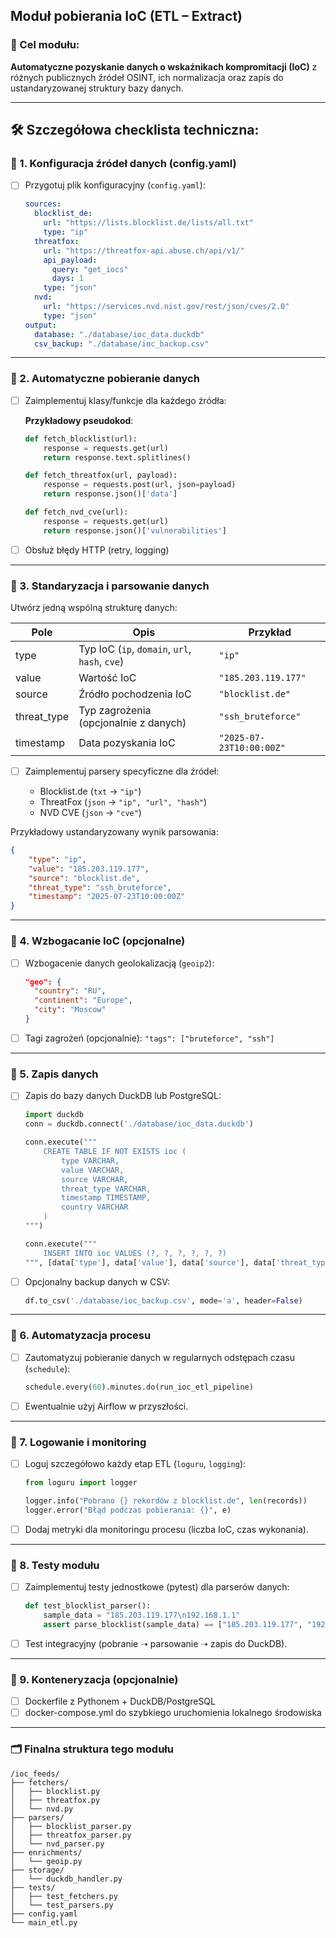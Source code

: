 

##  **Moduł pobierania IoC (ETL – Extract)**

### 📌 Cel modułu:

**Automatyczne pozyskanie danych o wskaźnikach kompromitacji (IoC)** z różnych publicznych źródeł OSINT, ich normalizacja oraz zapis do ustandaryzowanej struktury bazy danych.

---

## 🛠️ **Szczegółowa checklista techniczna**:

### 🔸 1. **Konfiguracja źródeł danych (config.yaml)**

* [ ] Przygotuj plik konfiguracyjny (`config.yaml`):

  ```yaml
  sources:
    blocklist_de:
      url: "https://lists.blocklist.de/lists/all.txt"
      type: "ip"
    threatfox:
      url: "https://threatfox-api.abuse.ch/api/v1/"
      api_payload:
        query: "get_iocs"
        days: 1
      type: "json"
    nvd:
      url: "https://services.nvd.nist.gov/rest/json/cves/2.0"
      type: "json"
  output:
    database: "./database/ioc_data.duckdb"
    csv_backup: "./database/ioc_backup.csv"
  ```

---

### 🔸 2. **Automatyczne pobieranie danych**

* [ ] Zaimplementuj klasy/funkcje dla każdego źródła:

  **Przykładowy pseudokod**:

  ```python
  def fetch_blocklist(url):
      response = requests.get(url)
      return response.text.splitlines()

  def fetch_threatfox(url, payload):
      response = requests.post(url, json=payload)
      return response.json()['data']

  def fetch_nvd_cve(url):
      response = requests.get(url)
      return response.json()['vulnerabilities']
  ```

* [ ] Obsłuż błędy HTTP (retry, logging)

---

### 🔸 3. **Standaryzacja i parsowanie danych**

Utwórz jedną wspólną strukturę danych:

| Pole         | Opis                                           | Przykład                 |
| ------------ | ---------------------------------------------- | ------------------------ |
| type         | Typ IoC (`ip`, `domain`, `url`, `hash`, `cve`) | `"ip"`                   |
| value        | Wartość IoC                                    | `"185.203.119.177"`      |
| source       | Źródło pochodzenia IoC                         | `"blocklist.de"`         |
| threat\_type | Typ zagrożenia (opcjonalnie z danych)          | `"ssh_bruteforce"`       |
| timestamp    | Data pozyskania IoC                            | `"2025-07-23T10:00:00Z"` |

* [ ] Zaimplementuj parsery specyficzne dla źródeł:

  * Blocklist.de (`txt` → `"ip"`)
  * ThreatFox (`json` → `"ip", "url", "hash"`)
  * NVD CVE (`json` → `"cve"`)

Przykładowy ustandaryzowany wynik parsowania:

```json
{
    "type": "ip",
    "value": "185.203.119.177",
    "source": "blocklist.de",
    "threat_type": "ssh_bruteforce",
    "timestamp": "2025-07-23T10:00:00Z"
}
```

---

### 🔸 4. **Wzbogacanie IoC (opcjonalne)**

* [ ] Wzbogacenie danych geolokalizacją (`geoip2`):

  ```json
  "geo": {
    "country": "RU",
    "continent": "Europe",
    "city": "Moscow"
  }
  ```
* [ ] Tagi zagrożeń (opcjonalnie): `"tags": ["bruteforce", "ssh"]`

---

### 🔸 5. **Zapis danych**

* [ ] Zapis do bazy danych DuckDB lub PostgreSQL:

  ```python
  import duckdb
  conn = duckdb.connect('./database/ioc_data.duckdb')

  conn.execute("""
      CREATE TABLE IF NOT EXISTS ioc (
          type VARCHAR, 
          value VARCHAR, 
          source VARCHAR, 
          threat_type VARCHAR, 
          timestamp TIMESTAMP, 
          country VARCHAR
      )
  """)

  conn.execute("""
      INSERT INTO ioc VALUES (?, ?, ?, ?, ?, ?)
  """, [data['type'], data['value'], data['source'], data['threat_type'], data['timestamp'], data['geo']['country']])
  ```

* [ ] Opcjonalny backup danych w CSV:

  ```python
  df.to_csv('./database/ioc_backup.csv', mode='a', header=False)
  ```

---

### 🔸 6. **Automatyzacja procesu**

* [ ] Zautomatyzuj pobieranie danych w regularnych odstępach czasu (`schedule`):

  ```python
  schedule.every(60).minutes.do(run_ioc_etl_pipeline)
  ```
* [ ] Ewentualnie użyj Airflow w przyszłości.

---

### 🔸 7. **Logowanie i monitoring**

* [ ] Loguj szczegółowo każdy etap ETL (`loguru`, `logging`):

  ```python
  from loguru import logger

  logger.info("Pobrano {} rekordów z blocklist.de", len(records))
  logger.error("Błąd podczas pobierania: {}", e)
  ```
* [ ] Dodaj metryki dla monitoringu procesu (liczba IoC, czas wykonania).

---

### 🔸 8. **Testy modułu**

* [ ] Zaimplementuj testy jednostkowe (pytest) dla parserów danych:

  ```python
  def test_blocklist_parser():
      sample_data = "185.203.119.177\n192.168.1.1"
      assert parse_blocklist(sample_data) == ["185.203.119.177", "192.168.1.1"]
  ```
* [ ] Test integracyjny (pobranie ➝ parsowanie ➝ zapis do DuckDB).

---

### 🔸 9. **Konteneryzacja (opcjonalnie)**

* [ ] Dockerfile z Pythonem + DuckDB/PostgreSQL
* [ ] docker-compose.yml do szybkiego uruchomienia lokalnego środowiska

---

### 🗂 **Finalna struktura tego modułu**

```
/ioc_feeds/
├── fetchers/
│   ├── blocklist.py
│   ├── threatfox.py
│   └── nvd.py
├── parsers/
│   ├── blocklist_parser.py
│   ├── threatfox_parser.py
│   └── nvd_parser.py
├── enrichments/
│   └── geoip.py
├── storage/
│   └── duckdb_handler.py
├── tests/
│   ├── test_fetchers.py
│   └── test_parsers.py
├── config.yaml
└── main_etl.py
```


